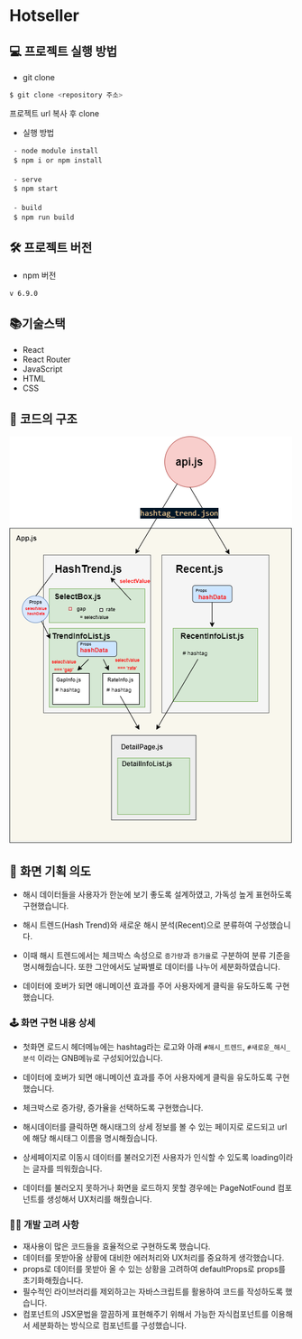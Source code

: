 # Hotseller

## 💻 프로젝트 실행 방법
- git clone
```bash
$ git clone <repository 주소>
```
프로젝트 url 복사 후 clone
- 실행 방법
```bash
 - node module install  
 $ npm i or npm install

 - serve
 $ npm start

 - build
 $ npm run build
 ```
## 🛠 프로젝트 버전
- npm 버전
```bash
v 6.9.0
```
## 📚기술스택
- React
- React Router
- JavaScript
- HTML
- CSS

## 📃 코드의 구조
<img src="https://github.com/leemyungju9347/Hotseller-2021/blob/main/src/utils/hotSeller_diagram.png">

## 🎨 화면 기획 의도
- 해시 데이터들을 사용자가 한눈에 보기 좋도록 설계하였고, 가독성 높게 표현하도록 구현했습니다.

- 해시 트렌드(Hash Trend)와 새로운 해시 분석(Recent)으로 분류하여 구성했습니다.

- 이때 해시 트렌드에서는 체크박스 속성으로 `증가량`과 `증가율`로 구분하여 분류 기준을 명시해줬습니다. 또한 그안에서도 날짜별로 데이터를 나누어 세분화하였습니다.
- 데이터에 호버가 되면 애니메이션 효과를 주어 사용자에게 클릭을 유도하도록 구현했습니다.

### 🕹 화면 구현 내용 상세
- 첫화면 로드시 헤더메뉴에는 hashtag라는 로고와 아래 `#해시_트렌드`, `#새로운_해시_분석` 이라는 GNB메뉴로 구성되어있습니다.

- 데이터에 호버가 되면 애니메이션 효과를 주어 사용자에게 클릭을 유도하도록 구현했습니다.

- 체크박스로 증가량, 증가율을 선택하도록 구현했습니다.

- 해시데이터를 클릭하면 해시태그의 상세 정보를 볼 수 있는 페이지로 로드되고 url에 해당 해시태그 이름을 명시해줬습니다.

- 상세페이지로 이동시 데이터를 불러오기전 사용자가 인식할 수 있도록 loading이라는 글자를 띄워줬습니다.

- 데이터를 불러오지 못하거나 화면을 로드하지 못할 경우에는 PageNotFound 컴포넌트를 생성해서 UX처리를 해줬습니다.

### 👩‍💻 개발 고려 사항
- 재사용이 많은 코드들을 효율적으로 구현하도록 했습니다.
- 데이터를 못받아올 상황에 대비한 에러처리와 UX처리를 중요하게 생각했습니다.
- props로 데이터를 못받아 올 수 있는 상황을 고려하여 defaultProps로 props를 초기화해줬습니다.
- 필수적인 라이브러리를 제외하고는 자바스크립트를 활용하여 코드를 작성하도록 했습니다.
- 컴포넌트의 JSX문법을 깔끔하게 표현해주기 위해서 가능한 자식컴포넌트를 이용해서 세분화하는 방식으로 컴포넌트를 구성했습니다.

